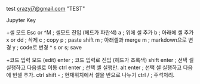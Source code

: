 test crazyj7@gmail.com
"TEST" 

Jupyter Key

+셀 모드
    Esc  or ^M ; 셀모드 진입 (헤드가 파란색)
    a ; 위에 셀 추가
    b ; 아래에 셀 추가
    x  or dd ; 삭제
    c ; copy
    p ; paste
    shift m ; 아래셀과 merge
    m ; markdown으로 변경
    y ; code로 변경
    ^ s or s; save
 
 +코드 입력 모드 (edit)
     enter ; 코드 입력로 진입 (헤드가 초록색)
     shift enter ; 선택 셀 실행하고 다음셀로 이동
     ctrl enter ; 선택 셀 실행만.
     alt enter ; 선택 셀 실행하고 다음에 빈셀 추가.
     ctrl shift - ; 현재위치에서 셀을 반으로 나누기
     ctrl / ; 주석처리. 
   

